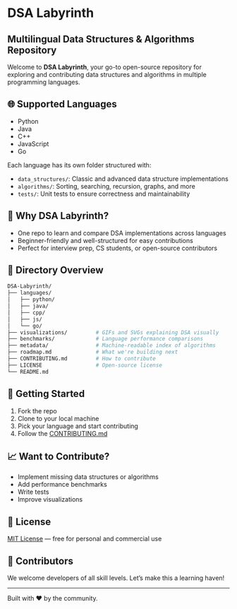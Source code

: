 # DSA Labyrinth

## Multilingual Data Structures & Algorithms Repository

Welcome to **DSA Labyrinth**, your go-to open-source repository for exploring and contributing data structures and algorithms in multiple programming languages.

## 🌐 Supported Languages

- Python
- Java
- C++
- JavaScript
- Go

Each language has its own folder structured with:

- `data_structures/`: Classic and advanced data structure implementations
- `algorithms/`: Sorting, searching, recursion, graphs, and more
- `tests/`: Unit tests to ensure correctness and maintainability

## 🧠 Why DSA Labyrinth?

- One repo to learn and compare DSA implementations across languages
- Beginner-friendly and well-structured for easy contributions
- Perfect for interview prep, CS students, or open-source contributors

## 📂 Directory Overview

```bash
DSA-Labyrinth/
├── languages/
│   ├── python/
│   ├── java/
│   ├── cpp/
│   ├── js/
│   └── go/
├── visualizations/         # GIFs and SVGs explaining DSA visually
├── benchmarks/             # Language performance comparisons
├── metadata/               # Machine-readable index of algorithms
├── roadmap.md              # What we're building next
├── CONTRIBUTING.md         # How to contribute
├── LICENSE                 # Open-source license
└── README.md
```

## 🚀 Getting Started

1. Fork the repo
2. Clone to your local machine
3. Pick your language and start contributing
4. Follow the [CONTRIBUTING.md](./CONTRIBUTING.md)

## 📈 Want to Contribute?

- Implement missing data structures or algorithms
- Add performance benchmarks
- Write tests
- Improve visualizations

## 📝 License

[MIT License](./LICENSE) — free for personal and commercial use

## 🤝 Contributors

We welcome developers of all skill levels. Let’s make this a learning haven!

---

Built with ❤️ by the community.
